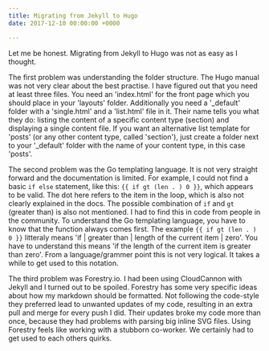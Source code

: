 ```yaml
---
title: Migrating from Jekyll to Hugo
date: 2017-12-10 00:00:00 +0000

---
```

Let me be honest. Migrating from Jekyll to Hugo was not as easy as I thought. 

The first problem was understanding the folder structure. The Hugo manual was not very clear about the best practise. I have figured out that you need at least three files. You need an 'index.html' for the front page which you should place in your 'layouts' folder. Additionally you need a '_default' folder with a 'single.html' and a 'list.html' file in it. Their name tells you what they do: listing the content of a specific content type (section) and displaying a single content file. If you want an alternative list template for 'posts' (or any other content type, called 'section'), just create a folder next to your '_default' folder with the name of your content type, in this case 'posts'. 

The second problem was the Go templating language. It is not very straight forward and the documentation is limited. For example, I could not find a basic `if else` statement, like this: `{{ if gt (len . ) 0 }}`, which appears to be valid. The dot here refers to the item in the loop, which is also not clearly explained in the docs. The possible combination of `if` and `gt` (greater than) is also not mentioned. I had to find this in code from people in the community. To understand the Go templating language, you have to know that the function always comes first. The example `{{ if gt (len . ) 0 }}` litteraly means 'if | greater than | length of the current item | zero'. You have to understand this means 'if the length of the current item is greater than zero'. From a language/grammer point this is not very logical. It takes a while to get used to this notation.

The third problem was Forestry.io. I had been using CloudCannon with Jekyll and I turned out to be spoiled. Forestry has some very specific ideas about how my markdown should be formatted. Not following the code-style they preferred lead to unwanted updates of my code, resulting in an extra pull and merge for every push I did. Their updates broke my code more than once, because they had problems with parsing big inline SVG files. Using Forestry feels like working with a stubborn co-worker. We certainly had to get used to each others quirks.